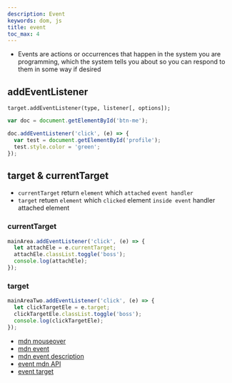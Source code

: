 ```yaml
---
description: Event
keywords: dom, js
title: event
toc_max: 4
---
```


* Events are actions or occurrences that happen in the system you are programming, which the system tells you about so you can respond to them in some way if desired

## addEventListener

`target.addEventListener(type, listener[, options]);`

```js
var doc = document.getElementById('btn-me');

doc.addEventListener('click', (e) => {
  var test = document.getElementById('profile');
  test.style.color = 'green';
});
```

## target & currentTarget

* `currentTarget` return `element` which `attached` `event handler`
* `target` retuen `element` which `clicked` element   `inside event` handler attached element

### currentTarget

```js
mainArea.addEventListener('click', (e) => {
  let attachEle = e.currentTarget;
  attachEle.classList.toggle('boss');
  console.log(attachEle);
});
```

### target

```js
mainAreaTwo.addEventListener('click', (e) => {
  let clickTargetEle = e.target;
  clickTargetEle.classList.toggle('boss');
  console.log(clickTargetEle);
});
```

* [mdn mouseover](https://developer.mozilla.org/en-US/docs/Web/Events/mouseover)
* [mdn event](https://developer.mozilla.org/en-US/docs/Web/Events)
* [mdn event description](https://developer.mozilla.org/en-US/docs/Learn/JavaScript/Building_blocks/Events)
* [event mdn API](https://developer.mozilla.org/en-US/docs/Web/API/Event)
* [event target](https://developer.mozilla.org/en-US/docs/Web/API/EventTarget)
